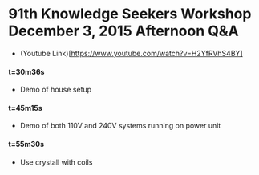 
# 91th Knowledge Seekers Workshop December 3, 2015 Afternoon Q&A
* (Youtube Link)[https://www.youtube.com/watch?v=H2YfRVhS4BY]

#### t=30m36s
* Demo of house setup

#### t=45m15s
* Demo of both 110V and 240V systems running on power unit

#### t=55m30s
* Use crystall with coils
